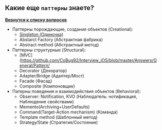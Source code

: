 ## Какие еще `паттерны` знаете?

[**Вернутся к списку вопросов**](https://github.com/CoBug92/Interview_iOS/blob/master/README.md)

* Паттерны порождающие, создания объектов (Creational):
  * [Singleton (Одиночка)](https://github.com/CoBug92/Interview_iOS/blob/master/Answers/General/Pattern/Singleton.md)
  * Abstarct Factory (Абстрактная фабрика)
  * Abstract method (Абстрактный метод)
* Паттерны структурные (Structural):
  * [MVC](https://github.com/CoBug92/Interview_iOS/blob/master/Answers/General/Pattern/
  * Decorator (Декоратор)
  * Adapter/Bridge (Адаптер/Мост)
  * Facade (Фасад)
  * Composite (Компоновщик)
* Патерны поведения и взаимодействия объектов (Behavioral):
  * Observer: Notification, KVO (Наблюдатель: нотификация, Наблюдение свойствами)
  * Memento(Archiving+UserDefaults)
  * Command(Target-Action mechanism) (Команда)
  * Template method (Шаблонный метод)
  * Strategy/State (Стратегия/Состояние)
